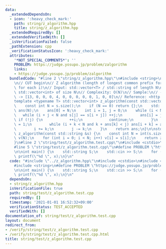 ```yaml
---
data:
  _extendedDependsOn:
  - icon: ':heavy_check_mark:'
    path: string/z_algorithm.hpp
    title: string/z_algorithm.hpp
  _extendedRequiredBy: []
  _extendedVerifiedWith: []
  _isVerificationFailed: false
  _pathExtension: cpp
  _verificationStatusIcon: ':heavy_check_mark:'
  attributes:
    '*NOT_SPECIAL_COMMENTS*': ''
    PROBLEM: https://judge.yosupo.jp/problem/zalgorithm
    links:
    - https://judge.yosupo.jp/problem/zalgorithm
  bundledCode: "#line 2 \"string/z_algorithm.hpp\"\n#include <string>\n#include <vector>\n\
    \n// CUT begin\n// Z algorithm (length of longest common prefix for s[0:N] & s[i:N]\
    \ for each i)\n// Input: std::vector<T> / std::string of length N\n// Output:\
    \ std::vector<int> of size N\n// Complexity: O(N)\n// Sample:\n// - `teletelepathy`\
    \ -> [13, 0, 0, 0, 4, 0, 0, 0, 0, 0, 1, 0, 0]\n// Reference: <http://snuke.hatenablog.com/entry/2014/12/03/214243>\n\
    template <typename T> std::vector<int> z_algorithm(const std::vector<T> &s) {\n\
    \    const int N = s.size();\n    if (N == 0) return {};\n    std::vector<int>\
    \ ans(N);\n    ans[0] = N;\n    int i = 1, j = 0;\n    while (i < N) {\n     \
    \   while (i + j < N and s[j] == s[i + j]) ++j;\n        ans[i] = j;\n       \
    \ if (!j) {\n            ++i;\n            continue;\n        }\n        int k\
    \ = 1;\n        while (i + k < N and k + ans[k] < j) ans[i + k] = ans[k], ++k;\n\
    \        i += k;\n        j -= k;\n    }\n    return ans;\n}\n\nstd::vector<int>\
    \ z_algorithm(const std::string &s) {\n    const int N = int(s.size());\n    std::vector<int>\
    \ v(N);\n    for (int i = 0; i < N; i++) v[i] = s[i];\n    return z_algorithm(v);\n\
    }\n#line 2 \"string/test/z_algorithm.test.cpp\"\n#include <cstdio>\n#include <iostream>\n\
    #line 5 \"string/test/z_algorithm.test.cpp\"\n#define PROBLEM \"https://judge.yosupo.jp/problem/zalgorithm\"\
    \n\nint main() {\n    std::string S;\n    std::cin >> S;\n    for (auto x : z_algorithm(S))\
    \ printf(\"%d \", x);\n}\n"
  code: "#include \"../z_algorithm.hpp\"\n#include <cstdio>\n#include <iostream>\n\
    #include <string>\n#define PROBLEM \"https://judge.yosupo.jp/problem/zalgorithm\"\
    \n\nint main() {\n    std::string S;\n    std::cin >> S;\n    for (auto x : z_algorithm(S))\
    \ printf(\"%d \", x);\n}\n"
  dependsOn:
  - string/z_algorithm.hpp
  isVerificationFile: true
  path: string/test/z_algorithm.test.cpp
  requiredBy: []
  timestamp: '2021-01-01 16:52:32+09:00'
  verificationStatus: TEST_ACCEPTED
  verifiedWith: []
documentation_of: string/test/z_algorithm.test.cpp
layout: document
redirect_from:
- /verify/string/test/z_algorithm.test.cpp
- /verify/string/test/z_algorithm.test.cpp.html
title: string/test/z_algorithm.test.cpp
---
```

